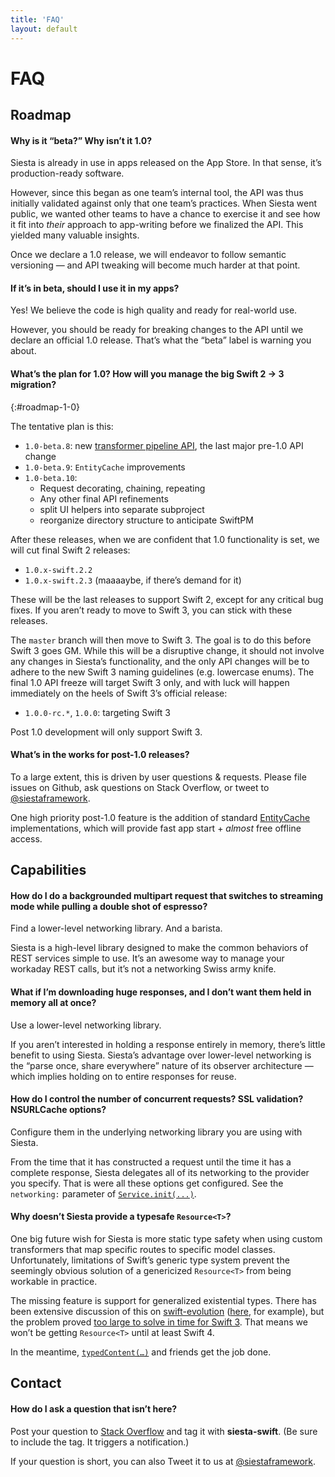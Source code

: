 ```yaml
---
title: 'FAQ'
layout: default
---
```


# FAQ

## Roadmap

#### Why is it “beta?” Why isn’t it 1.0?

Siesta is already in use in apps released on the App Store. In that sense, it’s production-ready software.

However, since this began as one team’s internal tool, the API was thus initially validated against only that one team’s practices. When Siesta went public, we wanted other teams to have a chance to exercise it and see how it fit into _their_ approach to app-writing before we finalized the API. This yielded many valuable insights.

Once we declare a 1.0 release, we will endeavor to follow semantic versioning — and API tweaking will become much harder at that point.

#### If it’s in beta, should I use it in my apps?

Yes! We believe the code is high quality and ready for real-world use.

However, you should be ready for breaking changes to the API until we declare an official 1.0 release. That’s what the “beta” label is warning you about.

#### What’s the plan for 1.0? How will you manage the big Swift 2 → 3 migration?
{:#roadmap-1-0}

The tentative plan is this:

- `1.0-beta.8`: new [transformer pipeline API](/siesta/guide/pipeline), the last major pre-1.0 API change
- `1.0-beta.9`: `EntityCache` improvements
- `1.0-beta.10`:
  - Request decorating, chaining, repeating
  - Any other final API refinements
  - split UI helpers into separate subproject
  - reorganize directory structure to anticipate SwiftPM

After these releases, when we are confident that 1.0 functionality is set, we will cut final Swift 2 releases:

- `1.0.x-swift.2.2`
- `1.0.x-swift.2.3` (maaaaybe, if there’s demand for it)

These will be the last releases to support Swift 2, except for any critical bug fixes. If you aren’t ready to move to Swift 3, you can stick with these releases.

The `master` branch will then move to Swift 3. The goal is to do this before Swift 3 goes GM. While this will be a disruptive change, it should not involve any changes in Siesta’s functionality, and the only API changes will be to adhere to the new Swift 3 naming guidelines (e.g. lowercase enums). The final 1.0 API freeze will target Swift 3 only, and with luck will happen immediately on the heels of Swift 3’s official release:

- `1.0.0-rc.*`, `1.0.0`: targeting Swift 3

Post 1.0 development will only support Swift 3.

#### What’s in the works for post-1.0 releases?

To a large extent, this is driven by user questions & requests. Please file issues on Github, ask questions on Stack Overflow, or tweet to [@siestaframework](https://twitter.com/siestaframework).

One high priority post-1.0 feature is the addition of standard [EntityCache](http://bustoutsolutions.github.io/siesta/api/Protocols/EntityCache.html) implementations, which will provide fast app start + _almost_ free offline access.


## Capabilities

#### How do I do a backgrounded multipart request that switches to streaming mode while pulling a double shot of espresso?

Find a lower-level networking library. And a barista.

Siesta is a high-level library designed to make the common behaviors of REST services simple to use. It’s an awesome way to manage your workaday REST calls, but it’s not a networking Swiss army knife.

#### What if I’m downloading huge responses, and I don’t want them held in memory all at once?

Use a lower-level networking library.

If you aren’t interested in holding a response entirely in memory, there’s little benefit to using Siesta. Siesta’s advantage over lower-level networking is the “parse once, share everywhere” nature of its observer architecture — which implies holding on to entire responses for reuse.

#### How do I control the number of concurrent requests? SSL validation? NSURLCache options?

Configure them in the underlying networking library you are using with Siesta.

From the time that it has constructed a request until the time it has a complete response, Siesta delegates all of its networking to the provider you specify. That is were all these options get configured. See the `networking:` parameter of [`Service.init(...)`](http://bustoutsolutions.github.io/siesta/api/Classes/Service.html#/s:FC6Siesta7ServicecFMS0_FT4baseGSqSS_22useDefaultTransformersSb10networkingPS_29NetworkingProviderConvertible__S0_).

#### Why doesn’t Siesta provide a typesafe `Resource<T>`?

One big future wish for Siesta is more static type safety when using custom transformers that map specific routes to specific model classes. Unfortunately, limitations of Swift’s generic type system prevent the seemingly obvious solution of a genericized `Resource<T>` from being workable in practice.

The missing feature is support for generalized existential types. There has been extensive discussion of this on [swift-evolution](https://github.com/apple/swift-evolution) ([here](http://thread.gmane.org/gmane.comp.lang.swift.evolution/17418/focus=18810), for example), but the problem proved [too large to solve in time for Swift 3](http://thread.gmane.org/gmane.comp.lang.swift.evolution/17276). That means we won’t be getting `Resource<T>` until at least Swift 4.

In the meantime, [`typedContent(…)`](https://bustoutsolutions.github.io/siesta/api/Protocols/TypedContentAccessors.html#/s:FE6SiestaPS_21TypedContentAccessors12typedContenturFT6ifNoneKT_qd___qd__) and friends get the job done.

## Contact

#### How do I ask a question that isn’t here?

Post your question to [Stack Overflow](https://stackoverflow.com) and tag it with **siesta-swift**. (Be sure to include the tag. It triggers a notification.)

If your question is short, you can also Tweet it to us at [@siestaframework](https://twitter.com/siestaframework).
